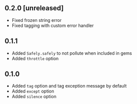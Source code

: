 ## 0.2.0 [unreleased]

- Fixed frozen string error
- Fixed tagging with custom error handler

## 0.1.1

- Added `Safely.safely` to not pollute when included in gems
- Added `throttle` option

## 0.1.0

- Added `tag` option and tag exception message by default
- Added `except` option
- Added `silence` option
